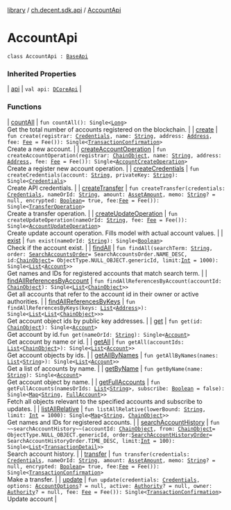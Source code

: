 [library](../../index.md) / [ch.decent.sdk.api](../index.md) / [AccountApi](./index.md)

# AccountApi

`class AccountApi : `[`BaseApi`](../-base-api/index.md)

### Inherited Properties

| [api](../-base-api/api.md) | `val api: `[`DCoreApi`](../../ch.decent.sdk/-d-core-api/index.md) |

### Functions

| [countAll](count-all.md) | `fun countAll(): Single<`[`Long`](https://kotlinlang.org/api/latest/jvm/stdlib/kotlin/-long/index.html)`>`<br>Get the total number of accounts registered on the blockchain. |
| [create](create.md) | `fun create(registrar: `[`Credentials`](../../ch.decent.sdk.crypto/-credentials/index.md)`, name: `[`String`](https://kotlinlang.org/api/latest/jvm/stdlib/kotlin/-string/index.html)`, address: `[`Address`](../../ch.decent.sdk.crypto/-address/index.md)`, fee: `[`Fee`](../../ch.decent.sdk.model/-fee/index.md)` = Fee()): Single<`[`TransactionConfirmation`](../../ch.decent.sdk.model/-transaction-confirmation/index.md)`>`<br>Create a new account. |
| [createAccountOperation](create-account-operation.md) | `fun createAccountOperation(registrar: `[`ChainObject`](../../ch.decent.sdk.model/-chain-object/index.md)`, name: `[`String`](https://kotlinlang.org/api/latest/jvm/stdlib/kotlin/-string/index.html)`, address: `[`Address`](../../ch.decent.sdk.crypto/-address/index.md)`, fee: `[`Fee`](../../ch.decent.sdk.model/-fee/index.md)` = Fee()): Single<`[`AccountCreateOperation`](../../ch.decent.sdk.model.operation/-account-create-operation/index.md)`>`<br>Create a register new account operation. |
| [createCredentials](create-credentials.md) | `fun createCredentials(account: `[`String`](https://kotlinlang.org/api/latest/jvm/stdlib/kotlin/-string/index.html)`, privateKey: `[`String`](https://kotlinlang.org/api/latest/jvm/stdlib/kotlin/-string/index.html)`): Single<`[`Credentials`](../../ch.decent.sdk.crypto/-credentials/index.md)`>`<br>Create API credentials. |
| [createTransfer](create-transfer.md) | `fun createTransfer(credentials: `[`Credentials`](../../ch.decent.sdk.crypto/-credentials/index.md)`, nameOrId: `[`String`](https://kotlinlang.org/api/latest/jvm/stdlib/kotlin/-string/index.html)`, amount: `[`AssetAmount`](../../ch.decent.sdk.model/-asset-amount/index.md)`, memo: `[`String`](https://kotlinlang.org/api/latest/jvm/stdlib/kotlin/-string/index.html)`? = null, encrypted: `[`Boolean`](https://kotlinlang.org/api/latest/jvm/stdlib/kotlin/-boolean/index.html)` = true, fee: `[`Fee`](../../ch.decent.sdk.model/-fee/index.md)` = Fee()): Single<`[`TransferOperation`](../../ch.decent.sdk.model.operation/-transfer-operation/index.md)`>`<br>Create a transfer operation. |
| [createUpdateOperation](create-update-operation.md) | `fun createUpdateOperation(nameOrId: `[`String`](https://kotlinlang.org/api/latest/jvm/stdlib/kotlin/-string/index.html)`, fee: `[`Fee`](../../ch.decent.sdk.model/-fee/index.md)` = Fee()): Single<`[`AccountUpdateOperation`](../../ch.decent.sdk.model.operation/-account-update-operation/index.md)`>`<br>Create update account operation. Fills model with actual account values. |
| [exist](exist.md) | `fun exist(nameOrId: `[`String`](https://kotlinlang.org/api/latest/jvm/stdlib/kotlin/-string/index.html)`): Single<`[`Boolean`](https://kotlinlang.org/api/latest/jvm/stdlib/kotlin/-boolean/index.html)`>`<br>Check if the account exist. |
| [findAll](find-all.md) | `fun findAll(searchTerm: `[`String`](https://kotlinlang.org/api/latest/jvm/stdlib/kotlin/-string/index.html)`, order: `[`SearchAccountsOrder`](../../ch.decent.sdk.model/-search-accounts-order/index.md)` = SearchAccountsOrder.NAME_DESC, id: `[`ChainObject`](../../ch.decent.sdk.model/-chain-object/index.md)` = ObjectType.NULL_OBJECT.genericId, limit: `[`Int`](https://kotlinlang.org/api/latest/jvm/stdlib/kotlin/-int/index.html)` = 1000): Single<`[`List`](https://kotlinlang.org/api/latest/jvm/stdlib/kotlin.collections/-list/index.html)`<`[`Account`](../../ch.decent.sdk.model/-account/index.md)`>>`<br>Get names and IDs for registered accounts that match search term. |
| [findAllReferencesByAccount](find-all-references-by-account.md) | `fun findAllReferencesByAccount(accountId: `[`ChainObject`](../../ch.decent.sdk.model/-chain-object/index.md)`): Single<`[`List`](https://kotlinlang.org/api/latest/jvm/stdlib/kotlin.collections/-list/index.html)`<`[`ChainObject`](../../ch.decent.sdk.model/-chain-object/index.md)`>>`<br>Get all accounts that refer to the account id in their owner or active authorities. |
| [findAllReferencesByKeys](find-all-references-by-keys.md) | `fun findAllReferencesByKeys(keys: `[`List`](https://kotlinlang.org/api/latest/jvm/stdlib/kotlin.collections/-list/index.html)`<`[`Address`](../../ch.decent.sdk.crypto/-address/index.md)`>): Single<`[`List`](https://kotlinlang.org/api/latest/jvm/stdlib/kotlin.collections/-list/index.html)`<`[`List`](https://kotlinlang.org/api/latest/jvm/stdlib/kotlin.collections/-list/index.html)`<`[`ChainObject`](../../ch.decent.sdk.model/-chain-object/index.md)`>>>`<br>Get account object ids by public key addresses. |
| [get](get.md) | `fun get(id: `[`ChainObject`](../../ch.decent.sdk.model/-chain-object/index.md)`): Single<`[`Account`](../../ch.decent.sdk.model/-account/index.md)`>`<br>Get account by id.`fun get(nameOrId: `[`String`](https://kotlinlang.org/api/latest/jvm/stdlib/kotlin/-string/index.html)`): Single<`[`Account`](../../ch.decent.sdk.model/-account/index.md)`>`<br>Get account by name or id. |
| [getAll](get-all.md) | `fun getAll(accountIds: `[`List`](https://kotlinlang.org/api/latest/jvm/stdlib/kotlin.collections/-list/index.html)`<`[`ChainObject`](../../ch.decent.sdk.model/-chain-object/index.md)`>): Single<`[`List`](https://kotlinlang.org/api/latest/jvm/stdlib/kotlin.collections/-list/index.html)`<`[`Account`](../../ch.decent.sdk.model/-account/index.md)`>>`<br>Get account objects by ids. |
| [getAllByNames](get-all-by-names.md) | `fun getAllByNames(names: `[`List`](https://kotlinlang.org/api/latest/jvm/stdlib/kotlin.collections/-list/index.html)`<`[`String`](https://kotlinlang.org/api/latest/jvm/stdlib/kotlin/-string/index.html)`>): Single<`[`List`](https://kotlinlang.org/api/latest/jvm/stdlib/kotlin.collections/-list/index.html)`<`[`Account`](../../ch.decent.sdk.model/-account/index.md)`>>`<br>Get a list of accounts by name. |
| [getByName](get-by-name.md) | `fun getByName(name: `[`String`](https://kotlinlang.org/api/latest/jvm/stdlib/kotlin/-string/index.html)`): Single<`[`Account`](../../ch.decent.sdk.model/-account/index.md)`>`<br>Get account object by name. |
| [getFullAccounts](get-full-accounts.md) | `fun getFullAccounts(namesOrIds: `[`List`](https://kotlinlang.org/api/latest/jvm/stdlib/kotlin.collections/-list/index.html)`<`[`String`](https://kotlinlang.org/api/latest/jvm/stdlib/kotlin/-string/index.html)`>, subscribe: `[`Boolean`](https://kotlinlang.org/api/latest/jvm/stdlib/kotlin/-boolean/index.html)` = false): Single<`[`Map`](https://kotlinlang.org/api/latest/jvm/stdlib/kotlin.collections/-map/index.html)`<`[`String`](https://kotlinlang.org/api/latest/jvm/stdlib/kotlin/-string/index.html)`, `[`FullAccount`](../../ch.decent.sdk.model/-full-account/index.md)`>>`<br>Fetch all objects relevant to the specified accounts and subscribe to updates. |
| [listAllRelative](list-all-relative.md) | `fun listAllRelative(lowerBound: `[`String`](https://kotlinlang.org/api/latest/jvm/stdlib/kotlin/-string/index.html)`, limit: `[`Int`](https://kotlinlang.org/api/latest/jvm/stdlib/kotlin/-int/index.html)` = 1000): Single<`[`Map`](https://kotlinlang.org/api/latest/jvm/stdlib/kotlin.collections/-map/index.html)`<`[`String`](https://kotlinlang.org/api/latest/jvm/stdlib/kotlin/-string/index.html)`, `[`ChainObject`](../../ch.decent.sdk.model/-chain-object/index.md)`>>`<br>Get names and IDs for registered accounts. |
| [searchAccountHistory](search-account-history.md) | `fun ~~searchAccountHistory~~(accountId: `[`ChainObject`](../../ch.decent.sdk.model/-chain-object/index.md)`, from: `[`ChainObject`](../../ch.decent.sdk.model/-chain-object/index.md)` = ObjectType.NULL_OBJECT.genericId, order: `[`SearchAccountHistoryOrder`](../../ch.decent.sdk.model/-search-account-history-order/index.md)` = SearchAccountHistoryOrder.TIME_DESC, limit: `[`Int`](https://kotlinlang.org/api/latest/jvm/stdlib/kotlin/-int/index.html)` = 100): Single<`[`List`](https://kotlinlang.org/api/latest/jvm/stdlib/kotlin.collections/-list/index.html)`<`[`TransactionDetail`](../../ch.decent.sdk.model/-transaction-detail/index.md)`>>`<br>Search account history. |
| [transfer](transfer.md) | `fun transfer(credentials: `[`Credentials`](../../ch.decent.sdk.crypto/-credentials/index.md)`, nameOrId: `[`String`](https://kotlinlang.org/api/latest/jvm/stdlib/kotlin/-string/index.html)`, amount: `[`AssetAmount`](../../ch.decent.sdk.model/-asset-amount/index.md)`, memo: `[`String`](https://kotlinlang.org/api/latest/jvm/stdlib/kotlin/-string/index.html)`? = null, encrypted: `[`Boolean`](https://kotlinlang.org/api/latest/jvm/stdlib/kotlin/-boolean/index.html)` = true, fee: `[`Fee`](../../ch.decent.sdk.model/-fee/index.md)` = Fee()): Single<`[`TransactionConfirmation`](../../ch.decent.sdk.model/-transaction-confirmation/index.md)`>`<br>Make a transfer. |
| [update](update.md) | `fun update(credentials: `[`Credentials`](../../ch.decent.sdk.crypto/-credentials/index.md)`, options: `[`AccountOptions`](../../ch.decent.sdk.model/-account-options/index.md)`? = null, active: `[`Authority`](../../ch.decent.sdk.model/-authority/index.md)`? = null, owner: `[`Authority`](../../ch.decent.sdk.model/-authority/index.md)`? = null, fee: `[`Fee`](../../ch.decent.sdk.model/-fee/index.md)` = Fee()): Single<`[`TransactionConfirmation`](../../ch.decent.sdk.model/-transaction-confirmation/index.md)`>`<br>Update account |

